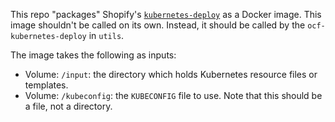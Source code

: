 This repo "packages" Shopify's [`kubernetes-deploy`](https://github.com/Shopify/kubernetes-deploy) as a Docker image. This image shouldn't be called on its own. Instead, it should be called by the `ocf-kubernetes-deploy` in `utils`.

The image takes the following as inputs:
* Volume: `/input`: the directory which holds Kubernetes resource files or templates.
* Volume: `/kubeconfig`: the `KUBECONFIG` file to use. Note that this should be a file, not a directory.
